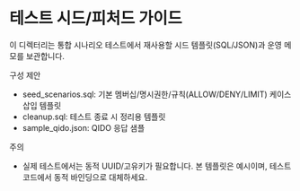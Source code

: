 # 테스트 시드/피처드 가이드

이 디렉터리는 통합 시나리오 테스트에서 재사용할 시드 템플릿(SQL/JSON)과 운영 메모를 보관합니다.

구성 제안
- seed_scenarios.sql: 기본 멤버십/명시권한/규칙(ALLOW/DENY/LIMIT) 케이스 삽입 템플릿
- cleanup.sql: 테스트 종료 시 정리용 템플릿
- sample_qido.json: QIDO 응답 샘플

주의
- 실제 테스트에서는 동적 UUID/고유키가 필요합니다. 본 템플릿은 예시이며, 테스트 코드에서 동적 바인딩으로 대체하세요.


